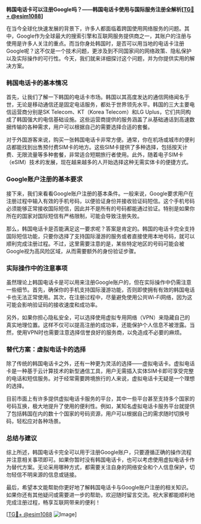 **韩国电话卡可以注册Google吗？——韩国电话卡使用与国际服务注册全解析[[TG💪+ @esim1088](https://t.me/s/esim1088)]**

在当今全球化快速发展的背景下，许多人都面临着跨国使用网络服务的问题。其中，Google作为全球最大的搜索引擎和互联网服务提供商之一，其账户的注册与使用是许多人关注的重点。而当你身处韩国时，是否可以用当地的电话卡注册Google呢？这不仅是一个技术问题，更涉及到不同国家间的网络政策、隐私保护以及实际操作的可行性。今天，我们就来详细探讨这个问题，并为你提供实用的解决方案。

### 韩国电话卡的基本情况

首先，让我们了解一下韩国的电话卡市场。韩国以其高度发达的通信网络闻名于世，无论是移动通信还是固定电话服务，都处于世界领先水平。韩国的三大主要电信运营商分别是SK Telecom、KT（Korea Telecom）和LG Uplus，它们共同构成了韩国强大的电信基础设施。这些运营商提供的服务涵盖了从基础通话到高速数据传输的各种需求，用户可以根据自己的需要选择合适的套餐。

对于外国游客来说，购买一张韩国电话卡非常方便。通常，你在机场或城市的便利店都能找到出售预付费SIM卡的地方。这些SIM卡提供了多种选择，包括按天计费、无限流量等多种套餐，非常适合短期旅行者使用。此外，随着电子SIM卡（eSIM）技术的发展，现在越来越多的人开始选择这种无需实体卡的便捷方式。

### Google账户注册的基本要求

接下来，我们来看看Google账户注册的基本条件。一般来说，Google要求用户在注册过程中输入有效的手机号码，以便验证身份并接收验证码短信。这个手机号码必须能够正常接收国际短信，因此并不是所有的号码都能通过验证。特别是如果你所在的国家对国际短信有严格限制，可能会导致注册失败。

那么，韩国电话卡是否能满足这一要求呢？答案是肯定的。韩国的电话卡完全支持国际短信功能，只要你选择了支持国际漫游的服务或者直接使用本地号码，就可以顺利完成注册过程。不过，这里需要注意的是，某些特定地区的号码可能会被Google视为高风险区域，从而需要额外的身份验证步骤。

### 实际操作中的注意事项

虽然理论上韩国电话卡是可以用来注册Google账户的，但在实际操作中仍需注意一些细节。首先，确保你的手机支持国际漫游功能，否则即使拥有有效的韩国电话卡也无法正常使用。其次，在注册过程中，尽量避免使用公共Wi-Fi网络，因为这可能会影响验证码的接收速度和成功率。

另外，如果你担心隐私安全，可以选择使用虚拟专用网络（VPN）来隐藏自己的真实地理位置。这样不仅可以提高注册的成功率，还能保护个人信息不被泄露。当然，使用VPN时也需要注意选择信誉良好的服务商，以免造成不必要的麻烦。

### 替代方案：虚拟电话卡的选择

除了传统的韩国电话卡之外，还有一种更为灵活的选择——虚拟电话卡。虚拟电话卡是一种基于云计算技术的新型通信工具，用户无需插入实体SIM卡即可享受完整的电话和短信服务。对于经常需要跨境旅行的人来说，虚拟电话卡无疑是一个理想的选择。

目前市面上有许多提供虚拟电话卡服务的平台，其中一些平台甚至支持多个国家的号码互换，极大地提升了使用的便利性。例如，某知名虚拟电话卡服务平台就提供了包括韩国在内的数十个国家的号码资源，用户可以根据自己的需求随时切换号码，轻松应对各种场景。

### 总结与建议

综上所述，韩国电话卡完全可以用于注册Google账户，只要遵循正确的操作流程并注意相关事项即可。如果你暂时没有韩国电话卡，也可以考虑使用虚拟电话卡作为替代方案。无论采用哪种方式，都需要关注自身的网络安全和个人信息保护，切勿轻信不明来源的信息或链接。

最后，希望本文能帮助你更好地了解韩国电话卡与Google账户注册的相关知识。如果你还有其他疑问或需要进一步的帮助，欢迎随时留言交流。祝大家都能顺利地完成注册过程，畅享互联网带来的便利！

[[TG💪+ @esim1088](https://t.me/s/esim1088) ![Image](https://i.postimg.cc/4NQfJmqS/Snipaste-2025-05-13-00-14-12.png)]